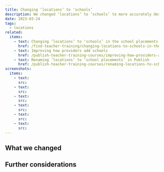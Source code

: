 ```yaml
---
title: Changing ‘locations’ to ‘schools’
description: We changed ‘locations’ to ‘schools’ to more accurately describe what the locations are
date: 2023-03-24
tags:
  - locations
related:
  items:
    - text: Changing ‘locations’ to ‘schools’ in the school placements section in Find
      href: /find-teacher-training/changing-locations-to-schools-in-the-school-placements-section/
    - text: Improving how providers add schools
      href: /publish-teacher-training-courses/improving-how-providers-add-schools/
    - text: Renaming ‘locations’ to ‘school placements’ in Publish
      href: /publish-teacher-training-courses/renaming-locations-to-school-placements/
screenshots:
  items:
    - text:
      src:
    - text:
      src:
    - text:
      src:
    - text:
      src:
    - text:
      src:
    - text:
      src:
---
```


## What we changed

## Further considerations
